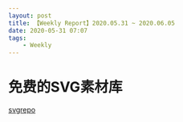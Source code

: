 ```yaml
---
layout: post
title: 【Weekly Report】2020.05.31 ~ 2020.06.05
date: 2020-05-31 07:07
tags:
    - Weekly
---
```


# 免费的SVG素材库

[svgrepo](https://www.svgrepo.com/)